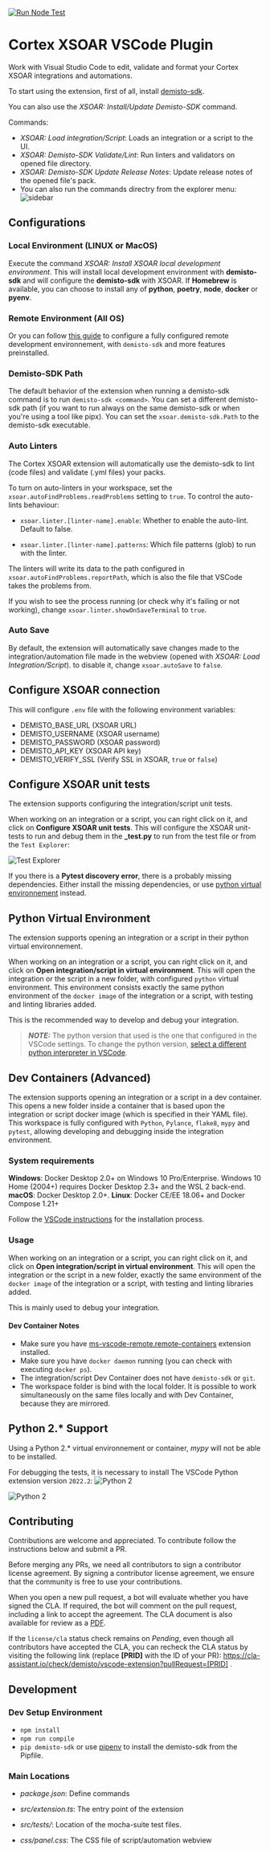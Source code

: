 
[![Run Node Test](https://img.shields.io/github/workflow/status/demisto/vscode-extension/Run%20Node%20Test)](https://github.com/demisto/vscode-extension/actions/workflows/steps.yml)

# Cortex  XSOAR VSCode Plugin

Work with Visual Studio Code to edit, validate and format your Cortex XSOAR integrations and automations.

To start using the extension, first of all, install [demisto-sdk](https://pypi.org/project/demisto-sdk/).  

You can also use the *XSOAR: Install/Update Demisto-SDK* command.  

Commands:

* *XSOAR: Load integration/Script*: Loads an integration or a script to the UI.
* *XSOAR: Demisto-SDK Validate/Lint*: Run linters and validators on opened file directory.
* *XSOAR: Demisto-SDK Update Release Notes*: Update release notes of the opened file's pack.
* You can also run the commands directry from the explorer menu:  
![sidebar](documentation/changelog/0.0.3/sidebar.png)

## Configurations  

### Local Environment (LINUX or MacOS)

Execute the command *XSOAR: Install XSOAR local development environment*.
This will install local development environment with **demisto-sdk** and will configure the **demisto-sdk** with XSOAR.
If **Homebrew** is available, you can choose to install any of **python**, **poetry**, **node**, **docker** or **pyenv**.

### Remote Environment (All OS)
Or you can follow [this guide](https://xsoar.pan.dev/docs/tutorials/tut-setup-env) to configure a fully configured remote development environnement, with `demisto-sdk` and more features preinstalled.

### Demisto-SDK Path

The default behavior of the extension when running a demisto-sdk command is to run `demisto-sdk <command>`. You can set a different demisto-sdk path (if you want to run always on the same demisto-sdk or when you're using a tool like pipx). You can set the `xsoar.demisto-sdk.Path` to the demisto-sdk executable.

### Auto Linters

The Cortex XSOAR extension will automatically use the demisto-sdk to lint (code files) and validate (.yml files) your packs.

To turn on auto-linters in your workspace, set the `xsoar.autoFindProblems.readProblems` setting to `true`.
To control the auto-lints behaviour:  

* `xsoar.linter.[linter-name].enable`: Whether to enable the auto-lint. Default to false.

* `xsoar.linter.[linter-name].patterns`: Which file patterns (glob) to run with the linter.

The linters will write its data to the path configured in `xsoar.autoFindProblems.reportPath`, which is also the file that VSCode takes the problems from.

If you wish to see the process running (or check why it's failing or not working), change `xsoar.linter.showOnSaveTerminal` to `true`.

### Auto Save  

By default, the extension will automatically save changes made to the integration/automation file made in the webview (opened with *XSOAR: Load Integration/Script*).
to disable it, change `xsoar.autoSave` to `false`.


## Configure XSOAR connection

This will configure `.env` file with the following environment variables:
* DEMISTO_BASE_URL (XSOAR URL)
* DEMISTO_USERNAME (XSOAR username)
* DEMISTO_PASSWORD (XSOAR password)
* DEMISTO_API_KEY (XSOAR API key)
* DEMISTO_VERIFY_SSL (Verify SSL in XSOAR, `true` or `false`) 
## Configure XSOAR unit tests

The extension supports configuring the integration/script unit tests.

When working on an integration or a script, you can right click on it, and click on **Configure XSOAR unit tests**. This will configure the XSOAR unit-tests to run and debug them in the **_test.py** to run from the test file or from the `Test Explorer`:

![Test Explorer](documentation/changelog/0.3.0/Test%20Explorer.png)

If you there is a **Pytest discovery error**, there is a probably missing dependencies. Either install the missing dependencies, or use [python virtual environnement](#python-virtual-environment) instead.

## Python Virtual Environment

The extension supports opening an integration or a script in their python virtual environnement.

When working on an integration or a script, you can right click on it, and click on **Open integration/script in virtual environment**. This will open the integration or the script in a new folder, with configured `python` virtual environment. This environment consists exactly the same python environment of the `docker image` of the integration or a script, with testing and linting libraries added.

This is the recommended way to develop and debug your integration.

> **_NOTE:_**  The python version that used is the one that configured in the VSCode settings. To change the python version, [select a different python interpreter in VSCode](https://code.visualstudio.com/docs/python/environments#:~:text=By%20default%2C%20the%20Python%20extension,interpreter%2C%20it%20issues%20a%20warning.). 

## Dev Containers (Advanced)

The extension supports opening an integration or a script in a dev container.
This opens a new folder inside a container that is based upon the integration or script docker image (which is specified in their YAML file). This workspace is fully configured with `Python`, `Pylance`, `flake8`, `mypy` and `pytest`, allowing developing and debugging inside the integration environment. 
### System requirements


**Windows**: Docker Desktop 2.0+ on Windows 10 Pro/Enterprise. Windows 10 Home (2004+) requires Docker Desktop 2.3+ and the WSL 2 back-end.
**macOS**: Docker Desktop 2.0+.
**Linux**: Docker CE/EE 18.06+ and Docker Compose 1.21+

Follow the [VSCode instructions](https://code.visualstudio.com/docs/remote/containers#_installation) for the installation process.

### Usage

When working on an integration or a script, you can right click on it, and click on **Open integration/script in virtual environment**. This will open the integration or the script in a new folder, exactly the same environment of the `docker image` of the integration or a script, with testing and linting libraries added.

This is mainly used to debug your integration.
   
#### Dev Container Notes

* Make sure you have [ms-vscode-remote.remote-containers](https://marketplace.visualstudio.com/items?itemName=ms-vscode-remote.remote-containers) extension installed.
* Make sure you have `docker daemon` running (you can check with executing `docker ps`).
* The integration/script Dev Container does not have `demisto-sdk` or `git`.
* The workspace folder is bind with the local folder. It is possible to work simultaneously on the same files locally and with Dev Container, because they are mirrored.

## Python 2.* Support

Using a Python 2.* virtual environnement or container, *mypy* will not be able to be installed.

For debugging the tests, it is necessary to install The VSCode Python extension version `2022.2`:
![Python 2](documentation/changelog/0.2.0/python2_1.png)

![Python 2](documentation/changelog/0.2.0/python2_2.png)

## Contributing

Contributions are welcome and appreciated. To contribute follow the instructions below and submit a PR.

Before merging any PRs, we need all contributors to sign a contributor license agreement. By signing a contributor license agreement, we ensure that the community is free to use your contributions.

When you open a new pull request, a bot will evaluate whether you have signed the CLA. If required, the bot will comment on the pull request, including a link to accept the agreement. The CLA document is also available for review as a [PDF](https://github.com/demisto/content/blob/master/docs/cla.pdf).

If the `license/cla` status check remains on *Pending*, even though all contributors have accepted the CLA, you can recheck the CLA status by visiting the following link (replace **[PRID]** with the ID of your PR): <https://cla-assistant.io/check/demisto/vscode-extension?pullRequest=[PRID]> .

## Development

### Dev Setup Environment  

* `npm install`
* `npm run compile`
* `pip demisto-sdk` or use [pipenv](https://pipenv.pypa.io/en/latest/) to install the demisto-sdk from the Pipfile.

### Main Locations

* _package.json_: Define commands

* _src/extension.ts_: The entry point of the extension

* _src/tests/_: Location of the mocha-suite test files.

* _css/panel.css_: The CSS file of script/automation webview
